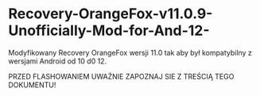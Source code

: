 # Recovery-OrangeFox-v11.0.9-Unofficially-Mod-for-And-12-
Modyfikowany Recovery OrangeFox wersji 11.0 tak aby był kompatybilny z wersjami Android od 10 d0 12.

PRZED FLASHOWANIEM UWAŻNIE ZAPOZNAJ SIE Z TREŚCIĄ  TEGO DOKUMENTU!

